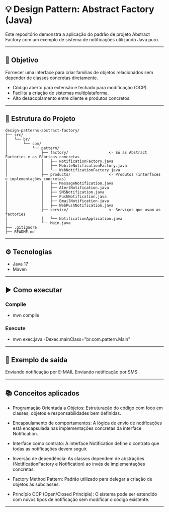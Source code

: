 # 💡 Design Pattern: Abstract Factory (Java)

Este repositório demonstra a aplicação do padrão de projeto Abstract Factory com um exemplo de sistema de notificações utilizando Java puro.

---

## 🎯 Objetivo

Fornecer uma interface para criar famílias de objetos relacionados sem depender de classes concretas diretamente.
- Código aberto para extensão e fechado para modificação (OCP).
- Facilita a criação de sistemas multiplataforma.
- Alto desacoplamento entre cliente e produtos concretos.

---

## 📁 Estrutura do Projeto

```
design-patterns-abstract-factory/
├── src/
│   └── br/
│       └── com/
│           └── pattern/
│               ├── factory/                  <- Só as Abstract Factories e as Fábricas concretas
│               │   ├── NotificationFactory.java
│               │   ├── MobileNotificationFactory.java
│               │   └── WebNotificationFactory.java
│               ├── products/                 <- Produtos (interfaces e implementações concretas)
│               │   ├── MessageNotification.java
│               │   ├── AlertNotification.java
│               │   ├── SMSNotification.java
│               │   ├── PushNotification.java
│               │   ├── EmailNotification.java
│               │   ├── WebPushNotification.java
│               ├── service/                  <- Serviços que usam as factories
│               │   └── NotificationApplication.java
│               └── Main.java
├── .gitignore
├── README.md
```
---

## ⚙️ Tecnologias

- Java 17
- Maven

---

## ▶️ Como executar
### Compile
- mvn compile

### Execute
- mvn exec:java -Dexec.mainClass="br.com.pattern.Main"

---

## 🧪 Exemplo de saída
Enviando notificação por E-MAIL
Enviando notificação por SMS

---

## 📚 Conceitos aplicados

- Programação Orientada a Objetos: Estruturação do código com foco em classes, objetos e responsabilidades bem definidas.

- Encapsulamento de comportamentos: A lógica de envio de notificações está encapsulada nas implementações concretas da interface Notification.

- Interface como contrato: A interface Notification define o contrato que todas as notificações devem seguir.

- Inversão de dependência: As classes dependem de abstrações (NotificationFactory e Notification) ao invés de implementações concretas.

- Factory Method Pattern: Padrão utilizado para delegar a criação de objetos às subclasses.

- Princípio OCP (Open/Closed Principle): O sistema pode ser estendido com novos tipos de notificação sem modificar o código existente.

---







